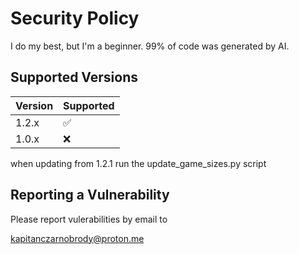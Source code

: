 # Security Policy

I do my best, but I'm a beginner. 99% of code was generated by AI.

## Supported Versions

| Version | Supported          |
| ------- | ------------------ |
| 1.2.x   | :white_check_mark: |
| 1.0.x   | :x:                |

when updating from 1.2.1 run the update_game_sizes.py script

## Reporting a Vulnerability

Please report vulerabilities by email to

kapitanczarnobrody@proton.me
